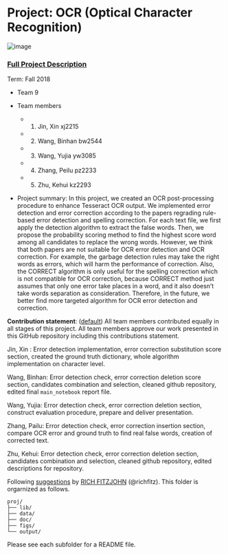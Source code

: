 # Project: OCR (Optical Character Recognition) 

![image](figs/intro.png)

### [Full Project Description](doc/project4_desc.md)

Term: Fall 2018

+ Team 9
+ Team members
	+ 1. Jin, Xin xj2215
	+ 2. Wang, Binhan bw2544
	+ 3. Wang, Yujia yw3085
	+ 4. Zhang, Peilu pz2233
	+ 5. Zhu, Kehui kz2293

+ Project summary: In this project, we created an OCR post-processing procedure to enhance Tesseract OCR output. We implemented error detection and error correction according to the papers regrading rule-based error detection and spelling correction. For each text file, we first apply the detection algorithm to extract the false words. Then, we propose the probability scoring method to find the highest score word among all candidates to replace the wrong words. However, we think that both papers are not suitable for OCR error detection and OCR correction. For example, the garbage detection rules may take the right words as errors, which will harm the performance of correction. Also, the CORRECT algorithm is only useful for the spelling correction which is not compatible for OCR correction, because CORRECT method just assumes that only one error take places in a word, and it also doesn’t take words separation as consideration. Therefore, in the future, we better find more targeted algorithm for OCR error detection and correction.      
	
**Contribution statement**: ([default](doc/a_note_on_contributions.md)) All team members contributed equally in all stages of this project. All team members approve our work presented in this GitHub repository including this contributions statement.

Jin, Xin : Error detection implementation, error correction substitution score section, created the ground truth dictionary, whole algorithm implementation on character level.

Wang, Binhan: Error detection check, error correction deletion score section, candidates combination and selection, cleaned github repository, edited final `main_notebook` report file.

Wang, Yujia: Error detection check, error correction deletion section, construct evaluation procedure, prepare and deliver presentation.

Zhang, Pailu: Error detection check, error correction insertion section, compare OCR error and ground truth to find real false words, creation of corrected text.

Zhu, Kehui: Error detection check, error correction deletion section, candidates combination and selection, cleaned github repository, edited descriptions for repository.    


Following [suggestions](http://nicercode.github.io/blog/2013-04-05-projects/) by [RICH FITZJOHN](http://nicercode.github.io/about/#Team) (@richfitz). This folder is orgarnized as follows.



```
proj/
├── lib/
├── data/
├── doc/
├── figs/
└── output/
```

Please see each subfolder for a README file.
